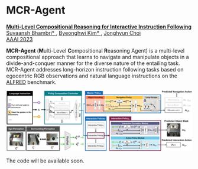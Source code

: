 # MCR-Agent
<a href="https://https://bhkim94.github.io/projects/MCR-Agent"> <b> Multi-Level Compositional Reasoning for Interactive Instruction Following </b> </a>
<br>
<a href="https://www.linkedin.com/in/suvaansh-bhambri-1784bab7/"> Suvaansh Bhambri* </a>,
<a href="https://bhkim94.github.io/"> Byeonghwi Kim* </a>,
<a href="http://ppolon.github.io/"> Jonghyun Choi </a>
<br>
<a href="https://aaai.org/Conferences/AAAI-23/"> AAAI 2023 </a>

<b> MCR-Agent </b> (<b>M</b>ulti-Level <b>C</b>ompositional <b>R</b>easoning Agent) is a multi-level compositional approach that learns to navigate and manipulate objects in a divide-and-conquer manner for the diverse nature of the entailing task.
MCR-Agent addresses long-horizon instruction following tasks based on egocentric RGB observations and natural language instructions on the <a href="https://github.com/askforalfred/alfred">ALFRED</a> benchmark.
<br>

<img src="mcr-agent.png" alt="MCR-Agent">

The code will be available soon.
